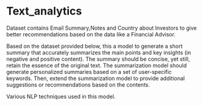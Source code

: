 # Text_analytics

Dataset contains Email Summary,Notes and Country about Investors to give better recommendations based on the data like a Financial Advisor.

Based on the dataset provided below, this a model to generate a short summary that accurately summarizes the main points and key insights (in negative and positive content). The summary should be concise, yet still, retain the essence of the original text. The summarization model should generate personalized summaries based on a set of user-specific keywords. Then, extend the summarization model to provide additional suggestions or recommendations based on the contents.

Various NLP techniques used  in this model.
